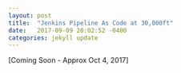 ```yaml
---
layout: post
title:  "Jenkins Pipeline As Code at 30,000ft"
date:   2017-09-09 20:02:52 -0400
categories: jekyll update
---
```


[Coming Soon - Approx Oct 4, 2017]
